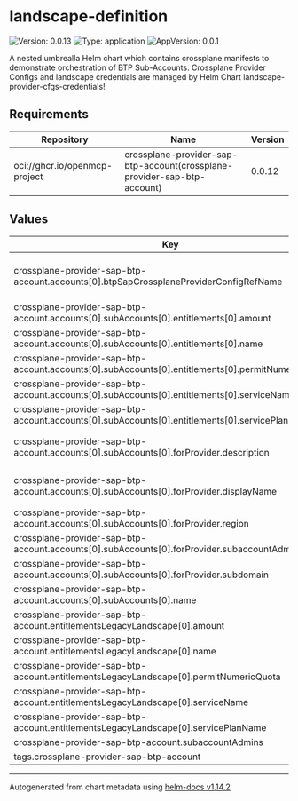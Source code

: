 

# landscape-definition

![Version: 0.0.13](https://img.shields.io/badge/Version-0.0.13-informational?style=flat-square) ![Type: application](https://img.shields.io/badge/Type-application-informational?style=flat-square) ![AppVersion: 0.0.1](https://img.shields.io/badge/AppVersion-0.0.1-informational?style=flat-square)

A nested umbrealla Helm chart which contains crossplane manifests to demonstrate orchestration of BTP Sub-Accounts. Crossplane Provider Configs and landscape credentials are managed by Helm Chart landscape-provider-cfgs-credentials!

## Requirements

| Repository | Name | Version |
|------------|------|---------|
| oci://ghcr.io/openmcp-project | crossplane-provider-sap-btp-account(crossplane-provider-sap-btp-account) | 0.0.12 |

## Values

| Key | Type | Default | Description |
|-----|------|---------|-------------|
| crossplane-provider-sap-btp-account.accounts[0].btpSapCrossplaneProviderConfigRefName | string | `"provider-config-ref-name-btp-account-mcp-blueprints"` |  |
| crossplane-provider-sap-btp-account.accounts[0].subAccounts[0].entitlements[0].amount | int | `1` |  |
| crossplane-provider-sap-btp-account.accounts[0].subAccounts[0].entitlements[0].name | string | `"auditlog-oauth2"` |  |
| crossplane-provider-sap-btp-account.accounts[0].subAccounts[0].entitlements[0].permitNumericQuota | bool | `true` |  |
| crossplane-provider-sap-btp-account.accounts[0].subAccounts[0].entitlements[0].serviceName | string | `"auditlog-management"` |  |
| crossplane-provider-sap-btp-account.accounts[0].subAccounts[0].entitlements[0].servicePlanName | string | `"default"` |  |
| crossplane-provider-sap-btp-account.accounts[0].subAccounts[0].forProvider.description | string | `"Sub Account managed by Open MCP & IaD"` |  |
| crossplane-provider-sap-btp-account.accounts[0].subAccounts[0].forProvider.displayName | string | `"Open Managed Control Plane Blueprint Sub-Account"` |  |
| crossplane-provider-sap-btp-account.accounts[0].subAccounts[0].forProvider.region | string | `"eu01"` |  |
| crossplane-provider-sap-btp-account.accounts[0].subAccounts[0].forProvider.subaccountAdmins | list | `[]` |  |
| crossplane-provider-sap-btp-account.accounts[0].subAccounts[0].forProvider.subdomain | string | `"dev-eu01"` |  |
| crossplane-provider-sap-btp-account.accounts[0].subAccounts[0].name | string | `"subAccount1"` |  |
| crossplane-provider-sap-btp-account.entitlementsLegacyLandscape[0].amount | int | `1` |  |
| crossplane-provider-sap-btp-account.entitlementsLegacyLandscape[0].name | string | `"auditlog-oauth2"` |  |
| crossplane-provider-sap-btp-account.entitlementsLegacyLandscape[0].permitNumericQuota | bool | `true` |  |
| crossplane-provider-sap-btp-account.entitlementsLegacyLandscape[0].serviceName | string | `"auditlog-management"` |  |
| crossplane-provider-sap-btp-account.entitlementsLegacyLandscape[0].servicePlanName | string | `"default"` |  |
| crossplane-provider-sap-btp-account.subaccountAdmins | list | `[]` |  |
| tags.crossplane-provider-sap-btp-account | bool | `true` |  |

----------------------------------------------
Autogenerated from chart metadata using [helm-docs v1.14.2](https://github.com/norwoodj/helm-docs/releases/v1.14.2)